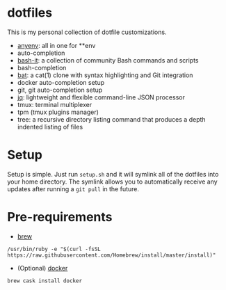 # dotfiles

This is my personal collection of dotfile customizations.

* [anyenv](https://github.com/riywo/anyenv): all in one for \*\*env
* auto-completion
* [bash-it](https://github.com/Bash-it/bash-it): a collection of community Bash commands and scripts
* bash-completion
* [bat](https://github.com/sharkdp/bat): a cat(1) clone with syntax highlighting and Git integration
* docker auto-completion setup
* git, git auto-completion setup
* [jq](https://stedolan.github.io/jq/): lightweight and flexible command-line JSON processor
* tmux: terminal multiplexer
* tpm (tmux plugins manager)
* tree: a recursive directory listing command that produces a depth indented listing of files

# Setup
Setup is simple. Just run `setup.sh` and it will symlink all of the dotfiles into your home directory. The symlink allows you to automatically receive any updates after running a `git pull` in the future.

# Pre-requirements

* [brew](https://brew.sh/index_zh-tw)

```shell
/usr/bin/ruby -e "$(curl -fsSL https://raw.githubusercontent.com/Homebrew/install/master/install)"
```

* (Optional) [docker](https://www.docker.com/)

```shell
brew cask install docker
```
